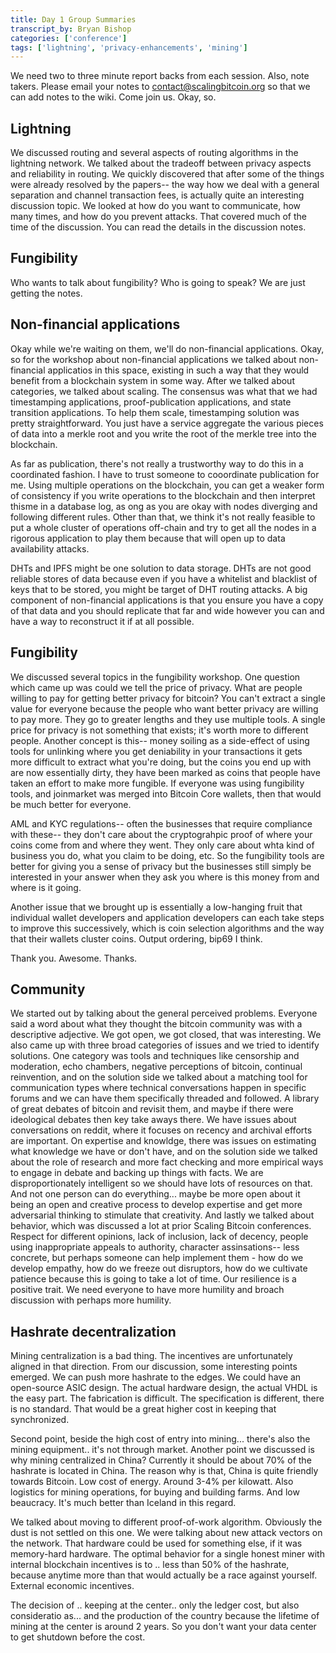 ```yaml
---
title: Day 1 Group Summaries
transcript_by: Bryan Bishop
categories: ['conference']
tags: ['lightning', 'privacy-enhancements', 'mining']
---
```

We need two to three minute report backs from each session. Also, note takers. Please email your notes to contact@scalingbitcoin.org so that we can add notes to the wiki. Come join us. Okay, so.

## Lightning

We discussed routing and several aspects of routing algorithms in the lightning network. We talked about the tradeoff between privacy aspects and reliability in routing. We quickly discovered that after some of the things were already resolved by the papers-- the way how we deal with a general separation and channel transaction fees, is actually quite an interesting discussion topic. We looked at how do you want to communicate, how many times, and how do you prevent attacks. That covered much of the time of the discussion. You can read the details in the discussion notes.

## Fungibility

Who wants to talk about fungibility? Who is going to speak? We are just getting the notes.

## Non-financial applications

Okay while we're waiting on them, we'll do non-financial applications. Okay, so for the workshop about non-financial applications we talked about non-financial applicatios in this space, existing in such a way that they would benefit from a blockchain system in some way. After we talked about categories, we talked about scaling. The consensus was what that we had timestamping applications, proof-publication applications, and state transition applications. To help them scale, timestamping solution was pretty straightforward. You just have a service aggregate the various pieces of data into a merkle root and you write the root of the merkle tree into the blockchain.

As far as publication, there's not really a trustworthy way to do this in a coordinated fashion. I have to trust someone to cooordinate publication for me. Using multiple operations on the blockchain, you can get a weaker form of consistency if you write operations to the blockchain and then interpret thisme in a database log, as ong as you are okay with nodes diverging and following different rules. Other than that, we think it's not really feasible to put a whole cluster of operations off-chain and try to get all the nodes in a rigorous application to play them because that will open up to data availability attacks.

DHTs and IPFS might be one solution to data storage. DHTs are not good reliable stores of data because even if you have a whitelist and blacklist of keys that to be stored, you might be target of DHT routing attacks. A big component of non-financial applications is that you ensure you have a copy of that data and you should replicate that far and wide however you can and have a way to reconstruct it if at all possible.

## Fungibility

We discussed several topics in the fungibility workshop. One question which came up was could we tell the price of privacy. What are people willing to pay for getting better privacy for bitcoin? You can't extract a single value for everyone because the people who want better privacy are willing to pay more. They go to greater lengths and they use multiple tools. A single price for privacy is not something that exists; it's worth more to different people. Another concept is this-- money soiling as a side-effect of using tools for unlinking where you get deniability in your transactions it gets more difficult to extract what you're doing, but the coins you end up with are now essentially dirty, they have been marked as coins that people have taken an effort to make more fungible. If everyone was using fungibility tools, and joinmarket was merged into Bitcoin Core wallets, then that would be much better for everyone.

AML and KYC regulations-- often the businesses that require compliance with these-- they don't care about the cryptograhpic proof of where your coins come from and where they went. They only care about whta kind of business you do, what you claim to be doing, etc. So the fungibility tools are better for giving you a sense of privacy but the businesses still simply be interested in your answer when they ask you where is this money from and where is it going.

Another issue that we brought up is essentially a low-hanging fruit that individual wallet developers and application developers can each take steps to improve this successively, which is coin selection algorithms and the way that their wallets cluster coins. Output ordering, bip69 I think.

Thank you. Awesome. Thanks.

## Community

We started out by talking about the general perceived problems. Everyone said a word about what they thought the bitcoin community was with a descriptive adjective. We got open, we got closed, that was interesting. We also came up with three broad categories of issues and we tried to identify solutions. One category was tools and techniques like censorship and moderation, echo chambers, negative perceptions of bitcoin, continual reinvention, and on the solution side we talked about a matching tool for communication types where technical conversations happen in specific forums and we can have them specifically threaded and followed. A library of great debates of bitcoin and revisit them, and maybe if there were ideological debates then key take aways there. We have issues about conversations on reddit, where it focuses on recency and archival efforts are important. On expertise and knowldge, there was issues on estimating what knowledge we have or don't have, and on the solution side we talked about the role of research and more fact checking and more empirical ways to engage in debate and backing up things with facts. We are disproportionately intelligent so we should have lots of resources on that. And not one person can do everything... maybe be more open about it being an open and creative process to develop expertise and get more adversarial thinking to stimulate that creativity. And lastly we talked about behavior, which was discussed a lot at prior Scaling Bitcoin conferences. Respect for different opinions, lack of inclusion, lack of decency, people using inappropriate appeals to authority, character assinsations-- less concrete, but perhaps someone can help implement them - how do we develop empathy, how do we freeze out disruptors, how do we cultivate patience because this is going to take a lot of time. Our resilience is a positive trait. We need everyone to have more humility and broach discussion with perhaps more humility.

## Hashrate decentralization

Mining centralization is a bad thing. The incentives are unfortunately aligned in that direction. From our discussion, some interesting points emerged. We can push more hashrate to the edges. We could have an open-source ASIC design. The actual hardware design, the actual VHDL is the easy part. The fabrication is difficult. The specification is different, there is no standard. That would be a great higher cost in keeping that synchronized.

Second point, beside the high cost of entry into mining... there's also the mining equipment.. it's not through market. Another point we discussed is why mining centralized in China? Currently it should be about 70% of the hashrate is located in China. The reason why is that, China is quite friendly towards Bitcoin. Low cost of energy. Around 3-4% per kilowatt. Also logistics for mining operations, for buying and building farms. And low beaucracy. It's much better than Iceland in this regard.

We talked about moving to different proof-of-work algorithm. Obviously the dust is not settled on this one. We were talking about new attack vectors on the network. That hardware could be used for something else, if it was memory-hard hardware. The optimal behavior for a single honest miner with internal blockchain incentives is to .. less than 50% of the hashrate, because anytime more than that would actually be a race against yourself. External economic incentives.

The decision of .. keeping at the center.. only the ledger cost, but also consideratio as... and the production of the country because the lifetime of mining at the center is around 2 years. So you don't want your data center to get shutdown before the cost.


